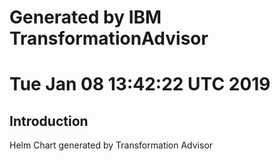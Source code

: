 # Generated by IBM TransformationAdvisor
# Tue Jan 08 13:42:22 UTC 2019
## Introduction

Helm Chart generated by Transformation Advisor
